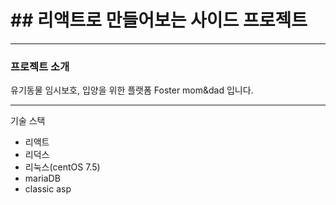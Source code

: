 # ## 리액트로 만들어보는 사이드 프로젝트



---

### 프로젝트 소개

유기동물 임시보호, 입양을 위한 플랫폼 Foster mom&dad 입니다.

---

기술 스택

* 리액트
* 리덕스
* 리눅스(centOS 7.5)
* mariaDB
* classic asp